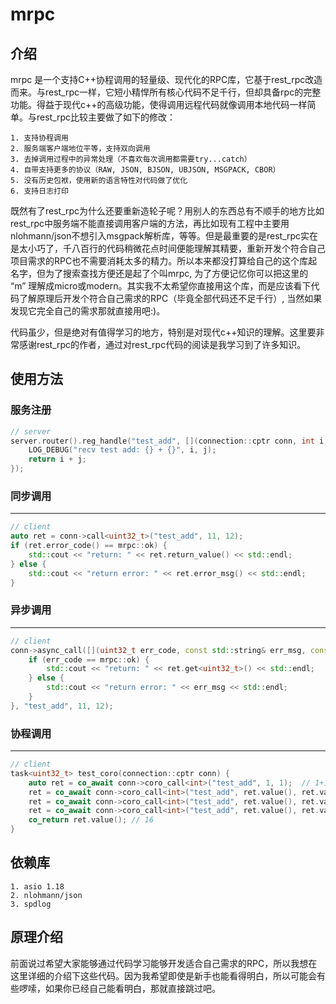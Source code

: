 # mrpc

## 介绍

mrpc 是一个支持C++协程调用的轻量级、现代化的RPC库，它基于rest_rpc改造而来。与rest_rpc一样，它短小精悍所有核心代码不足千行，但却具备rpc的完整功能。得益于现代c++的高级功能，使得调用远程代码就像调用本地代码一样简单。与rest_rpc比较主要做了如下的修改：

    1. 支持协程调用
    2. 服务端客户端地位平等，支持双向调用
    3. 去掉调用过程中的异常处理（不喜欢每次调用都需要try...catch）
    4. 自带支持更多的协议（RAW, JSON, BJSON, UBJSON, MSGPACK, CBOR）
    5. 没有历史包袱，使用新的语言特性对代码做了优化
    6. 支持日志打印

既然有了rest_rpc为什么还要重新造轮子呢？用别人的东西总有不顺手的地方比如rest_rpc中服务端不能直接调用客户端的方法，再比如现有工程中主要用nlohmann/json不想引入msgpack解析库，等等。但是最重要的是rest_rpc实在是太小巧了，千八百行的代码稍微花点时间便能理解其精要，重新开发个符合自己项目需求的RPC也不需要消耗太多的精力。所以本来都没打算给自己的这个库起名字，但为了搜索查找方便还是起了个叫mrpc, 为了方便记忆你可以把这里的 “m” 理解成micro或modern。其实我不太希望你直接用这个库，而是应该看下代码了解原理后开发个符合自己需求的RPC（毕竟全部代码还不足千行）, 当然如果发现它完全自己的需求那就直接用吧:)。

代码虽少，但是绝对有值得学习的地方，特别是对现代c++知识的理解。这里要非常感谢rest_rpc的作者，通过对rest_rpc代码的阅读是我学习到了许多知识。

## 使用方法

### 服务注册

```cpp
// server
server.router().reg_handle("test_add", [](connection::cptr conn, int i, int j) {
    LOG_DEBUG("recv test add: {} + {}", i, j);
    return i + j;
});
```

### 同步调用
---

```cpp
// client
auto ret = conn->call<uint32_t>("test_add", 11, 12);
if (ret.error_code() == mrpc::ok) {
    std::cout << "return: " << ret.return_value() << std::endl;
} else {
    std::cout << "return error: " << ret.error_msg() << std::endl;
}
```

### 异步调用
---

```cpp
// client
conn->async_call([](uint32_t err_code, const std::string& err_msg, const nlohmann::json& ret){
    if (err_code == mrpc::ok) {
        std::cout << "return: " << ret.get<uint32_t>() << std::endl;
    } else {
        std::cout << "return error: " << err_msg << std::endl;
    }
}, "test_add", 11, 12);
```

### 协程调用
---

```cpp
// client
task<uint32_t> test_coro(connection::cptr conn) {
    auto ret = co_await conn->coro_call<int>("test_add", 1, 1);  // 1+1
    ret = co_await conn->coro_call<int>("test_add", ret.value(), ret.value()); // 2+2
    ret = co_await conn->coro_call<int>("test_add", ret.value(), ret.value()); // 4+4
    ret = co_await conn->coro_call<int>("test_add", ret.value(), ret.value()); // 8+8
    co_return ret.value(); // 16
}
```

## 依赖库

    1. asio 1.18
    2. nlohmann/json
    3. spdlog

## 原理介绍

前面说过希望大家能够通过代码学习能够开发适合自己需求的RPC，所以我想在这里详细的介绍下这些代码。因为我希望即使是新手也能看得明白，所以可能会有些啰嗦，如果你已经自己能看明白，那就直接跳过吧。


